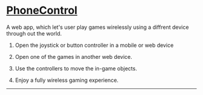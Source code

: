# [PhoneControl](https://ishaanSh06.github.io/PhoneControl/)
A web app, which let's user play games wirelessly using a diffrent device through out the world. 

1. Open the joystick or button controller in a mobile or web device

2. Open one of the games in another web device. 

3. Use the controllers to move the in-game objects.

4. Enjoy a fully wireless gaming experience.

---

